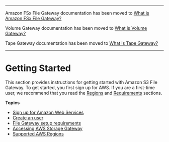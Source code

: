 --------

Amazon FSx File Gateway documentation has been moved to [What is Amazon FSx File Gateway?](https://docs.aws.amazon.com/filegateway/latest/filefsxw/WhatIsStorageGateway.html)

Volume Gateway documentation has been moved to [What is Volume Gateway?](https://docs.aws.amazon.com/storagegateway/latest/vgw/WhatIsStorageGateway.html)

Tape Gateway documentation has been moved to [What is Tape Gateway?](https://docs.aws.amazon.com/storagegateway/latest/tgw/WhatIsStorageGateway.html)

--------

# Getting Started<a name="setting-up"></a>

This section provides instructions for getting started with Amazon S3 File Gateway\. To get started, you first sign up for AWS\. If you are a first\-time user, we recommend that you read the [Regions](https://docs.aws.amazon.com/storagegateway/latest/userguide/available-regions-intro.html) and [Requirements](https://docs.aws.amazon.com/storagegateway/latest/userguide/Requirements.html) sections\.

**Topics**
+ [Sign up for Amazon Web Services](setting-up-aws-sign-up.md)
+ [Create an user](setting-up-create-iam-user.md)
+ [File Gateway setup requirements](Requirements.md)
+ [Accessing AWS Storage Gateway](WhatIsAPIIntro.md)
+ [Supported AWS Regions](available-regions-intro.md)